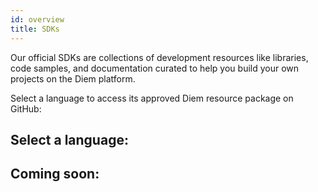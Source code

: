 ```yaml
---
id: overview
title: SDKs
---
```


Our official SDKs are collections of development resources like libraries, code samples, and documentation curated to help you build your own projects on the Diem platform.

Select a language to access its approved Diem resource package on GitHub:

## Select a language:

<CardsWrapper cardsPerRow={2}>
  <SDKCard
    icon="/img/docs/sdk-java.png"
    sdk="https://github.com/libra/client-sdk-java"
  />
  <SDKCard
    docs="https://godoc.org"
    icon="/img/docs/sdk-go.png"
    sdk="https://github.com/libra/client-sdk-go"
  />
  <SDKCard
    icon="/img/docs/sdk-python.png"
    sdk="https://github.com/libra/client-sdk-python"
  />
</CardsWrapper>

## Coming soon:

<CardsWrapper>
  <SimpleTextCard
    icon="/img/docs/rust-alt.png"
    iconDark="/img/docs/rust-alt-dark.png"
    overlay="Coming Soon"
    title="Rust Docs"
  />
</CardsWrapper>
